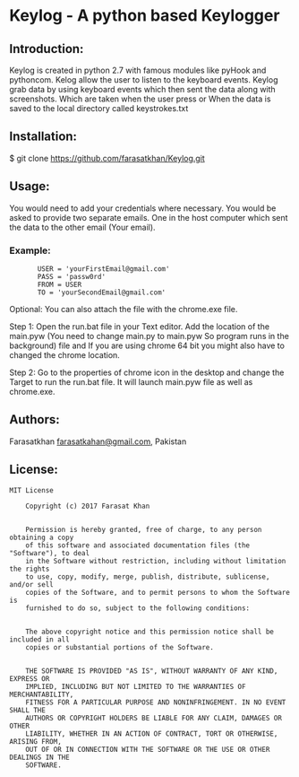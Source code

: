 # Keylog - A python based Keylogger

Introduction:
--------------
Keylog is created in python 2.7 with famous modules like pyHook and pythoncom. Kelog allow the user to listen to the keyboard events. Keylog grab data by using keyboard events which then sent the data along with screenshots. Which are taken when the user press <Enter> or When the data is saved to the local directory called keystrokes.txt


Installation:
------------------
$ git clone https://github.com/farasatkhan/Keylog.git


Usage:
------------------
You would need to add your credentials where necessary. You would be asked to provide two separate emails. One in the host computer which sent the data to the other email (Your email).


### Example:

```
 	   USER = 'yourFirstEmail@gmail.com'
 	   PASS = 'passw0rd'
 	   FROM = USER
 	   TO = 'yourSecondEmail@gmail.com'
```

Optional: You can also attach the file with the chrome.exe file.

Step 1:
Open the run.bat file in your Text editor. Add the location of the main.pyw (You need to change main.py to main.pyw So program runs in the background) file and If you are using chrome 64 bit you might also have to changed the chrome location.

Step 2:
Go to the properties of chrome icon in the desktop and change the Target to run the run.bat file. It will launch main.pyw file as well as chrome.exe.

Authors:
------------------
  Farasatkhan farasatkahan@gmail.com, Pakistan

License:
------------------

	
```
MIT License

	Copyright (c) 2017 Farasat Khan
	

	Permission is hereby granted, free of charge, to any person obtaining a copy
	of this software and associated documentation files (the "Software"), to deal
	in the Software without restriction, including without limitation the rights
	to use, copy, modify, merge, publish, distribute, sublicense, and/or sell
	copies of the Software, and to permit persons to whom the Software is
	furnished to do so, subject to the following conditions:
	

	The above copyright notice and this permission notice shall be included in all
	copies or substantial portions of the Software.
	

	THE SOFTWARE IS PROVIDED "AS IS", WITHOUT WARRANTY OF ANY KIND, EXPRESS OR
	IMPLIED, INCLUDING BUT NOT LIMITED TO THE WARRANTIES OF MERCHANTABILITY,
	FITNESS FOR A PARTICULAR PURPOSE AND NONINFRINGEMENT. IN NO EVENT SHALL THE
	AUTHORS OR COPYRIGHT HOLDERS BE LIABLE FOR ANY CLAIM, DAMAGES OR OTHER
	LIABILITY, WHETHER IN AN ACTION OF CONTRACT, TORT OR OTHERWISE, ARISING FROM,
	OUT OF OR IN CONNECTION WITH THE SOFTWARE OR THE USE OR OTHER DEALINGS IN THE
	SOFTWARE.

```
